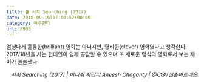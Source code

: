 ```yaml
---
title: 🎬 서치 Searching (2017)
date: 2018-09-16T17:00:52+00:00
category: 마주한다
url: /903
---
```


엄청나게 훌륭한(brilliant) 영화는 아니지만, 영리한(clever) 영화였다고 생각한다. 2017/18년을 사는 현대인이 쉽게 공감할 수 있으며 또 새로운 형식의 영화로서 보는 재미가 쏠쏠했다.

<p style="text-align:right">
  <em>서치 Searching (2017) | 아니쉬 차간티 Aneesh Chaganty</em><em>&nbsp;| @CGV신촌아트레온</em>
</p>